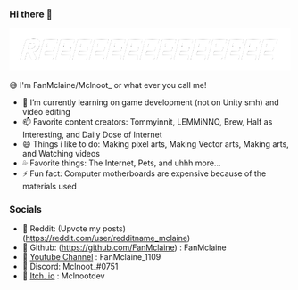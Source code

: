 ### Hi there 👋

![alt text](https://github.com/FanMclaine/FanMclaine/blob/main/RE.png) 

😅 I'm FanMclaine/Mclnoot_ or what ever you call me!

- 🌱 I’m currently learning on game development (not on Unity smh) and video editing
- 📫 Favorite content creators: Tommyinnit, LEMMiNNO, Brew, Half as Interesting, and Daily Dose of Internet
- 😄 Things i like to do: Making pixel arts, Making Vector arts, Making arts, and Watching videos
- 💦 Favorite things: The Internet, Pets, and uhhh more...
- ⚡ Fun fact: Computer motherboards are expensive because of the materials used

### Socials 

* 🌱 Reddit: (Upvote my posts) (https://reddit.com/user/redditname_mclaine)
* 🌱 Github: (https://github.com/FanMclaine) : FanMclaine
* 🌱 [Youtube Channel](https://www.youtube.com/channel/UCJDfX1byQTCakscsMi28cOg) : FanMclaine_1109
* 🌱 Discord: Mclnoot_#0751
* 🌱 [Itch. io](https://www.itch.io/Mclnootdev) : Mclnootdev

